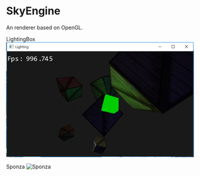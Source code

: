 # SkyEngine
An renderer based on OpenGL.

LightingBox
![LightingBox](https://github.com/SilangQuan/SkyEngine/blob/master/Screenshots/7.png?raw=true)

Sponza
![Sponza](https://github.com/SilangQuan/SkyEngine/tree/master/Screenshots/8.png?raw=true)